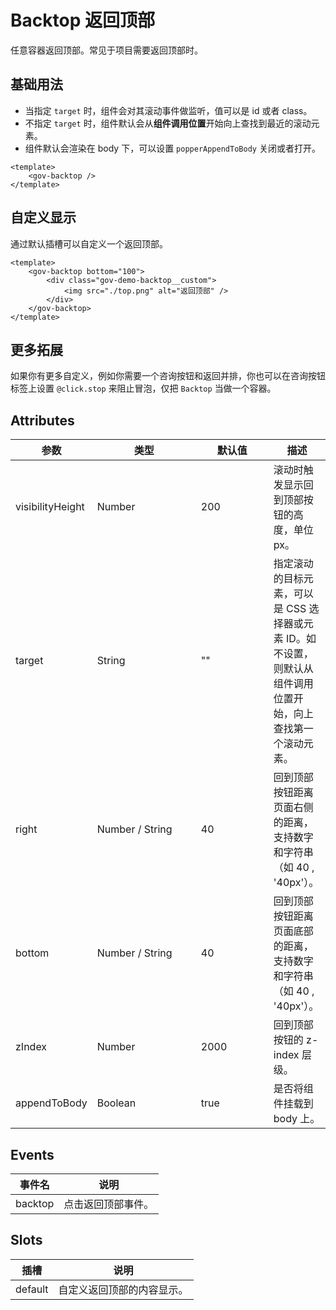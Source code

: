 <script setup>
import backtopBase from "./backtop-base.vue"
import backtopCustom from "./backtop-custom.vue"
</script>

# Backtop 返回顶部

任意容器返回顶部。常见于项目需要返回顶部时。

## 基础用法

+ 当指定 ```target``` 时，组件会对其滚动事件做监听，值可以是 id 或者 class。
+ 不指定 ```target``` 时，组件默认会从**组件调用位置**开始向上查找到最近的滚动元素。
+ 组件默认会渲染在 body 下，可以设置 ```popperAppendToBody``` 关闭或者打开。

<backtopBase />

```vue
<template>
	<gov-backtop />
</template>
```


## 自定义显示

通过默认插槽可以自定义一个返回顶部。

<backtopCustom />

```vue
<template>
	<gov-backtop bottom="100">
		<div class="gov-demo-backtop__custom">
			<img src="./top.png" alt="返回顶部" />
		</div>
	</gov-backtop>
</template>
```

## 更多拓展

如果你有更多自定义，例如你需要一个咨询按钮和返回并排，你也可以在咨询按钮标签上设置 ```@click.stop``` 来阻止冒泡，仅把 ```Backtop``` 当做一个容器。

## Attributes

<table>
  <thead>
    <tr>
      <th>参数</th>
      <th width="150">类型</th>
      <th width="100">默认值</th>
      <th>描述</th>
    </tr>
  </thead>
  <tbody>
    <tr>
      <td>visibilityHeight</td>
      <td>Number</td>
      <td>200</td>
      <td>滚动时触发显示回到顶部按钮的高度，单位 px。</td>
    </tr>
    <tr>
      <td>target</td>
      <td>String</td>
      <td>""</td>
      <td>指定滚动的目标元素，可以是 CSS 选择器或元素 ID。如不设置，则默认从组件调用位置开始，向上查找第一个滚动元素。</td>
    </tr>
    <tr>
      <td>right</td>
      <td>Number / String</td>
      <td>40</td>
      <td>回到顶部按钮距离页面右侧的距离，支持数字和字符串（如 40 , '40px'）。</td>
    </tr>
    <tr>
      <td>bottom</td>
      <td>Number / String</td>
      <td>40</td>
      <td>回到顶部按钮距离页面底部的距离，支持数字和字符串（如 40 , '40px'）。</td>
    </tr>
    <tr>
      <td>zIndex</td>
      <td>Number</td>
      <td>2000</td>
      <td>回到顶部按钮的 z-index 层级。</td>
    </tr>
    <tr>
      <td>appendToBody</td>
      <td>Boolean</td>
      <td>true</td>
      <td>是否将组件挂载到 body 上。</td>
    </tr>
  </tbody>
</table>


## Events

<table>
  <thead>
    <tr>
      <th>事件名</th>
      <th>说明</th>
    </tr>
  </thead>
  <tbody>
    <tr>
      <td>backtop</td>
      <td>点击返回顶部事件。</td>
    </tr>
  </tbody>
</table>


## Slots

<table>
  <thead>
    <tr>
      <th>插槽</th>
      <th>说明</th>
    </tr>
  </thead>
  <tbody>
    <tr>
      <td>default</td>
      <td>自定义返回顶部的内容显示。</td>
    </tr>
  </tbody>
</table>
